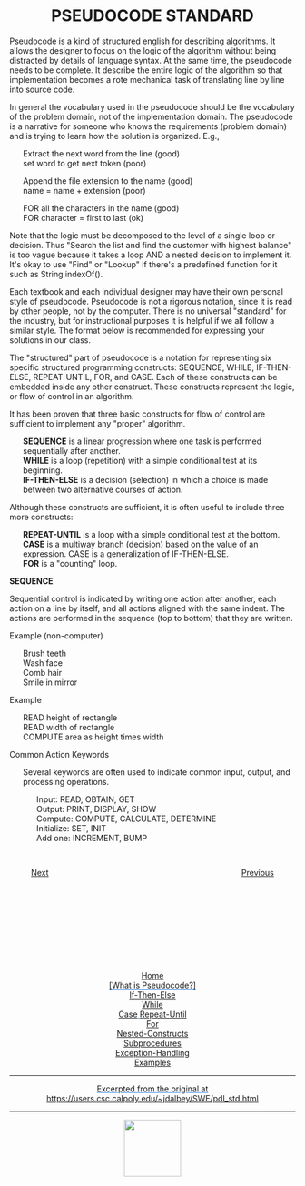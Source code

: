 <style>@import url("//readme.codeadam.ca/readme.css");</style>

<h1 style='text-align: center'>
    PSEUDOCODE STANDARD
</h1>
<p>
 Pseudocode is a kind of structured english for describing algorithms. It allows the designer to focus on the logic of the algorithm without being distracted by details of language syntax.  At the same time, the pseudocode needs to be complete.  It describe the entire logic of the algorithm so that implementation becomes a rote mechanical task of translating line by line into source code. 
</p>
<p>
 In general the vocabulary used in the pseudocode should be the vocabulary of the problem domain, not of the implementation domain.  The pseudocode is a narrative for someone who knows the requirements (problem domain) and is trying to learn how the solution is organized.  E.g., 
</p>
<ul>
    <p>
        Extract the next word from the line (good)<br>
        set word to get next token (poor) 
    </p>
    <p>
        Append the file extension to the name (good)<br>
        name = name + extension (poor) 
    </p>
    <p>
        FOR all the characters in the name (good)<br>
        FOR character = first to last (ok)
    </p>
</ul>
<p>
Note that the logic must be decomposed to the level of a single loop or decision. Thus "Search the list and find the customer with highest balance" is too vague because it takes a loop AND a nested decision to implement it. It's okay to use "Find" or "Lookup" if there's a predefined function for it such as String.indexOf(). 
</p>
<p>
Each textbook and each individual designer may have their own personal style of pseudocode. Pseudocode is not a rigorous notation, since it is read by other people, not by the computer. There is no universal "standard" for the industry, but for instructional purposes it is helpful if we all follow a similar style. The format below is recommended for expressing your solutions in our class. 
</p>
<p>
The "structured" part of pseudocode is a notation for representing six specific structured programming constructs: SEQUENCE, WHILE, IF-THEN-ELSE, REPEAT-UNTIL, FOR, and CASE. Each of these constructs can be embedded inside any other construct. These constructs represent the logic, or flow of control in an algorithm. 
</p>
<p>
It has been proven that three basic constructs for flow of control are sufficient to implement any "proper" algorithm. 
</p>
<ul>

**SEQUENCE** is a linear progression where one task is performed sequentially after another. <br>
**WHILE** is a loop (repetition) with a simple conditional test at its beginning. <br>
**IF-THEN-ELSE** is a decision (selection) in which a choice is made between two alternative courses of action.

</ul>
<p>
 Although these constructs are sufficient, it is often useful to include three more constructs: 
</p>
<ul>

**REPEAT-UNTIL** is a loop with a simple conditional test at the bottom.<br>
**CASE** is a multiway branch (decision) based on the value of an expression. CASE is a generalization of IF-THEN-ELSE. <br>
**FOR** is a "counting" loop.
    
</ul>
<p>

**SEQUENCE** 
</p>
<p>
Sequential control is indicated by writing one action after another, each action on a line by itself, and all actions aligned with the same indent. The actions are performed in the sequence (top to bottom) that they are written.  
</p>
<p>
Example (non-computer)  
</p>
<ul>
    
Brush teeth <br>
Wash face <br>
Comb hair <br>
Smile in mirror
    
</ul>
<p>
Example 
</p>
<ul>
READ height of rectangle<br>
READ width of rectangle<br>
COMPUTE area as height times width
</ul>
<p>
Common Action Keywords 
</p>
<ul>
    <p>
    Several keywords are often used to indicate common input, output, and processing operations. 
    </p>
    <ul>
        <p>
        Input: READ, OBTAIN, GET<br>
        Output: PRINT, DISPLAY, SHOW<br>
        Compute: COMPUTE, CALCULATE, DETERMINE<br>
        Initialize: SET, INIT<br>
        Add one: INCREMENT, BUMP
        </p>
    </ul>
</ul>
<p>

<div style="text-align: center; display: flex; justify-content: center; margin-top: 30px">

[Next](home.md)                        
[Previous](if-then-else.md)

</div>

<div style="text-align: center; text-decoration: underline; text-decoration-color: #3486E3; margin-top: 150px;" markdown="1">

[Home](home.md)   
[What is Pseudocode?]   
[If-Then-Else](if-then-else.md)  
[While](while.md)  
[Case](case.md)
[Repeat-Until](repeat-until.md)  
[For](for.md)  
[Nested-Constructs](nested.md)  
[Subprocedures](subprocedures.md)  
[Exception-Handling](exceptionhandle.md)  
[Examples](examples.md)  
<div>


---
Excerpted from the original at https://users.csc.calpoly.edu/~jdalbey/SWE/pdl_std.html

---

<a href="https://brickmmo.com">
<img src="https://brickmmo.com/images/brickmmo-logo-horizontal.jpg" width="100">
</a>
